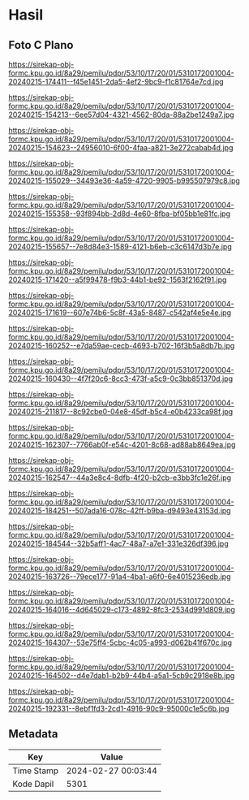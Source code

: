 # Hasil

## Foto C Plano

https://sirekap-obj-formc.kpu.go.id/8a29/pemilu/pdpr/53/10/17/20/01/5310172001004-20240215-174411--f45e1451-2da5-4ef2-9bc9-f1c81764e7cd.jpg

https://sirekap-obj-formc.kpu.go.id/8a29/pemilu/pdpr/53/10/17/20/01/5310172001004-20240215-154213--6ee57d04-4321-4562-80da-88a2be1249a7.jpg

https://sirekap-obj-formc.kpu.go.id/8a29/pemilu/pdpr/53/10/17/20/01/5310172001004-20240215-154623--24956010-6f00-4faa-a821-3e272cabab4d.jpg

https://sirekap-obj-formc.kpu.go.id/8a29/pemilu/pdpr/53/10/17/20/01/5310172001004-20240215-155029--34493e36-4a59-4720-9905-b995507979c8.jpg

https://sirekap-obj-formc.kpu.go.id/8a29/pemilu/pdpr/53/10/17/20/01/5310172001004-20240215-155358--93f894bb-2d8d-4e60-8fba-bf05bb1e81fc.jpg

https://sirekap-obj-formc.kpu.go.id/8a29/pemilu/pdpr/53/10/17/20/01/5310172001004-20240215-155657--7e8d84e3-1589-4121-b6eb-c3c6147d3b7e.jpg

https://sirekap-obj-formc.kpu.go.id/8a29/pemilu/pdpr/53/10/17/20/01/5310172001004-20240215-171420--a5f99478-f9b3-44b1-be92-1563f2162f91.jpg

https://sirekap-obj-formc.kpu.go.id/8a29/pemilu/pdpr/53/10/17/20/01/5310172001004-20240215-171619--607e74b6-5c8f-43a5-8487-c542af4e5e4e.jpg

https://sirekap-obj-formc.kpu.go.id/8a29/pemilu/pdpr/53/10/17/20/01/5310172001004-20240215-160252--e7da59ae-cecb-4693-b702-16f3b5a8db7b.jpg

https://sirekap-obj-formc.kpu.go.id/8a29/pemilu/pdpr/53/10/17/20/01/5310172001004-20240215-160430--4f7f20c6-8cc3-473f-a5c9-0c3bb851370d.jpg

https://sirekap-obj-formc.kpu.go.id/8a29/pemilu/pdpr/53/10/17/20/01/5310172001004-20240215-211817--8c92cbe0-04e8-45df-b5c4-e0b4233ca98f.jpg

https://sirekap-obj-formc.kpu.go.id/8a29/pemilu/pdpr/53/10/17/20/01/5310172001004-20240215-162307--7766ab0f-e54c-4201-8c68-ad88ab8649ea.jpg

https://sirekap-obj-formc.kpu.go.id/8a29/pemilu/pdpr/53/10/17/20/01/5310172001004-20240215-162547--44a3e8c4-8dfb-4f20-b2cb-e3bb3fc1e26f.jpg

https://sirekap-obj-formc.kpu.go.id/8a29/pemilu/pdpr/53/10/17/20/01/5310172001004-20240215-184251--507ada16-078c-42ff-b9ba-d9493e43153d.jpg

https://sirekap-obj-formc.kpu.go.id/8a29/pemilu/pdpr/53/10/17/20/01/5310172001004-20240215-184544--32b5aff1-4ac7-48a7-a7e1-331e326df396.jpg

https://sirekap-obj-formc.kpu.go.id/8a29/pemilu/pdpr/53/10/17/20/01/5310172001004-20240215-163726--79ece177-91a4-4ba1-a6f0-6e4015236edb.jpg

https://sirekap-obj-formc.kpu.go.id/8a29/pemilu/pdpr/53/10/17/20/01/5310172001004-20240215-164016--4d645029-c173-4892-8fc3-2534d991d809.jpg

https://sirekap-obj-formc.kpu.go.id/8a29/pemilu/pdpr/53/10/17/20/01/5310172001004-20240215-164307--53e75ff4-5cbc-4c05-a993-d062b41f670c.jpg

https://sirekap-obj-formc.kpu.go.id/8a29/pemilu/pdpr/53/10/17/20/01/5310172001004-20240215-164502--d4e7dab1-b2b9-44b4-a5a1-5cb9c2918e8b.jpg

https://sirekap-obj-formc.kpu.go.id/8a29/pemilu/pdpr/53/10/17/20/01/5310172001004-20240215-192331--8ebf1fd3-2cd1-4916-90c9-95000c1e5c6b.jpg


## Metadata

| Key        | Value               |
| ---------- | ------------------- |
| Time Stamp | 2024-02-27 00:03:44 |
| Kode Dapil | 5301                |



